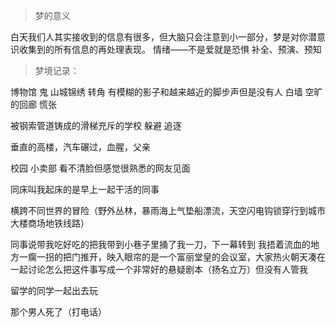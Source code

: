 
> 梦的意义

白天我们人其实接收到的信息有很多，但大脑只会注意到小一部分，梦是对你潜意识收集到的所有信息的再处理表现。
情绪——不是爱就是恐惧
补全、预演、预知

> 梦境记录：

博物馆 鬼 山城锦绣 转角 有模糊的影子和越来越近的脚步声但是没有人 白墙 空旷的回廊 慌张

被钢索管道铸成的滑梯充斥的学校 躲避 追逐

垂直的高楼，汽车碾过，血腥，父亲

校园 小卖部 看不清脸但感觉很熟悉的网友见面

同床叫我起床的是早上一起干活的同事

横跨不同世界的冒险（野外丛林，暴雨海上气垫船漂流，天空闪电钩锁穿行到城市大楼商场地铁线路）

同事说带我吃好吃的把我带到小巷子里捅了我一刀，下一幕转到 我捂着流血的地方一瘸一拐的把门推开，映入眼帘的是一个富丽堂皇的会议室，大家热火朝天凑在一起讨论怎么把这件事写成一个非常好的悬疑剧本（扬名立万）但没有人管我

留学的同学一起出去玩

那个男人死了（打电话）